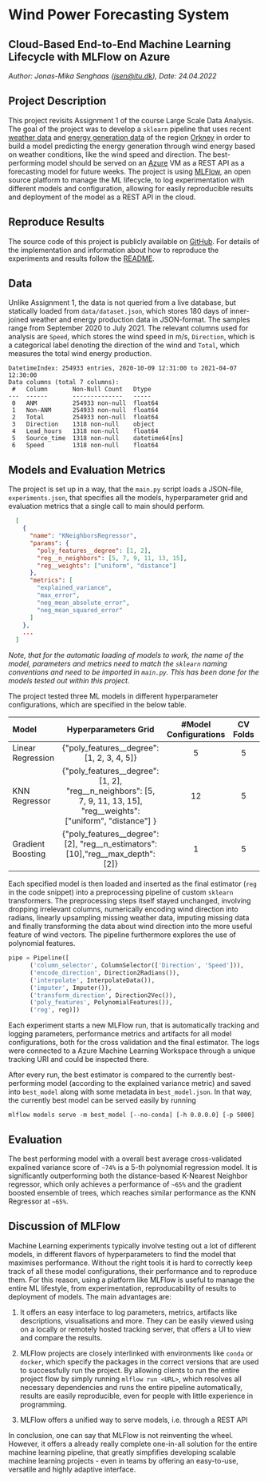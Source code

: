 # Wind Power Forecasting System
## Cloud-Based End-to-End Machine Learning Lifecycle with MLFlow on Azure

*Author: Jonas-Mika Senghaas (jsen@itu.dk), Date: 24.04.2022*

## Project Description

This project revisits Assignment 1 of the course Large Scale Data Analysis. The goal of the project was to develop a `sklearn` pipeline that uses recent [weather data]() and [energy generation data]() of the region [Orkney](https://en.wikipedia.org/wiki/Orkney) in order to build a model predicting the energy generation through wind energy based on weather conditions, like the wind speed and direction. The best-performing model should be served on an [Azure]() VM as a REST API as a forecasting model for future weeks. The project is using [MLFlow](https://mlflow.org), an open source platform to manage the ML lifecycle, to log experimentation with different models and configuration, allowing for easily reproducible results and deployment of the model as a REST API in the cloud.

## Reproduce Results

The source code of this project is publicly available on [GitHub](https://github.com/jonas-mika/wind-power-forecast). For details of the implementation and information about how to reproduce the experiments and results follow the [README](https://github.com/jonas-mika/wind-power-forecast/README.md).

## Data

Unlike Assignment 1, the data is not queried from a live database, but statically loaded from `data/dataset.json`, which stores 180 days of inner-joined weather and energy production data in JSON-format. The samples range from September 2020 to July 2021. The relevant columns used for analysis are `Speed`, which stores the wind speed in m/s, `Direction`, which is a categorical label denoting the direction of the wind and `Total`, which measures the total wind energy production.

```
DatetimeIndex: 254933 entries, 2020-10-09 12:31:00 to 2021-04-07 12:30:00
Data columns (total 7 columns):
 #   Column       Non-Null Count   Dtype         
---  ------       --------------   -----         
 0   ANM          254933 non-null  float64       
 1   Non-ANM      254933 non-null  float64       
 2   Total        254933 non-null  float64       
 3   Direction    1318 non-null    object        
 4   Lead_hours   1318 non-null    float64       
 5   Source_time  1318 non-null    datetime64[ns]
 6   Speed        1318 non-null    float64  
```

## Models and Evaluation Metrics

The project is set up in a way, that the `main.py` script loads a JSON-file, `experiments.json`, that specifies all the models, hyperparameter grid and evaluation metrics that a single call to main should perform.

```json
  [
    {
      "name": "KNeighborsRegressor",
      "params": {
        "poly_features__degree": [1, 2],
        "reg__n_neighbors": [5, 7, 9, 11, 13, 15],
        "reg__weights": ["uniform", "distance"] 
      },
      "metrics": [
        "explained_variance", 
        "max_error", 
        "neg_mean_absolute_error",
        "neg_mean_squared_error"
      ]   
    },
    ...
  ]
```

*Note, that for the automatic loading of models to work, the name of the model, parameters and metrics need to match the `sklearn` naming conventions and need to be imported in `main.py`. This has been done for the models tested out within this project.*

The project tested three ML models in different hyperparameter configurations, which are specified in the below table.

| Model | Hyperparameters Grid | #Model Configurations | CV Folds | Total Fits | Scoring |
| :---  | :---: | :---: | :---: | :---: | ---: |
| Linear Regression  |  {"poly_features__degree": [1, 2, 3, 4, 5]} | 5 | 5 | 25  | Explained Variance   |
| KNN Regressor  | {"poly_features__degree": [1, 2], "reg__n_neighbors": [5, 7, 9, 11, 13, 15], "reg__weights": ["uniform", "distance"] } | 12 | 5 | 60 | Explained Variance   |
| Gradient Boosting  | {"poly_features__degree": [2], "reg__n_estimators": [10],"reg__max_depth": [2]} | 1 | 5 | 5 | Explained Variance   |

Each specified model is then loaded and inserted as the final estimator (`reg` in the code snippet) into a preprocessing pipeline of custom `sklearn` transformers. The preprocessing steps itself stayed unchanged, involving dropping irrelevant columns, numerically encoding wind direction into radians, linearly upsampling missing weather data, imputing missing data and finally transforming the data about wind direction into the more useful feature of wind vectors. The pipeline furthermore explores the use of polynomial features.

```python
pipe = Pipeline([
      ('column_selector', ColumnSelector(['Direction', 'Speed'])),
      ('encode_direction', Direction2Radians()),
      ('interpolate', InterpolateData()),
      ('imputer', Imputer()),
      ('transform_direction', Direction2Vec()),
      ('poly_features', PolynomialFeatures()),
      ('reg', reg)])
```

Each experiment starts a new MLFlow run, that is automatically tracking and logging parameters, performance metrics and artifacts for all model configurations, both for the cross validation and the final estimator. The logs were connected to a Azure Machine Learning Workspace through a unique tracking URI and could be inspected there. 

After every run, the best estimator is compared to the currently best-performing model (according to the explained variance metric) and saved into `best_model` along with some metadata in `best_model.json`. In that way, the currently best model can be served easily by running 

```
mlflow models serve -m best_model [--no-conda] [-h 0.0.0.0] [-p 5000]
```

## Evaluation

The best performing model with a overall best average cross-validated expalined variance score of `~74%` is a 5-th polynomial regression model. It is significantly outperforming both the distance-based K-Nearest Neighbor regressor, which only achieves a performance of  `~65%` and the gradient boosted ensemble of trees, which reaches similar performance as the KNN Regressor at `~65%`.

## Discussion of MLFlow

Machine Learning experiments typically involve testing out a lot of different models, in different flavors of hyperparameters to find the model that maximises performance. Without the right tools it is hard to correctly keep track of all these model configurations, their performance and to reproduce them. For this reason, using a platform like MLFlow is useful to manage the entire ML lifestyle, from experimentation, reproducability of results to deployment of models.
The main advantages are:

1. It offers an easy interface to log parameters, metrics, artifacts like descriptions, visualisations and more. They can be easily viewed using on a locally or remotely hosted tracking server, that offers a UI to view and compare the results.

2. MLFlow projects are closely interlinked with environments like `conda` or `docker`, which specify the packages in the correct versions that are used to successfully run the project. By allowing clients to run the entire project flow by simply running `mlflow run <URL>`, which resolves all necessary dependencies and runs the entire pipeline automatically, results are easily reproducible, even for people with little experience in programming.

3. MLFlow offers a unified way to serve models, i.e. through a REST API

In conclusion, one can say that MLFlow is not reinventing the wheel. However, it offers a already really complete one-in-all solution for the entire machine learning pipeline, that greatly simpfifies developing scalable machine learning projects - even in teams by offering an easy-to-use, versatile and highly adaptive interface.